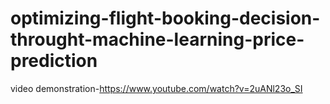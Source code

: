 # optimizing-flight-booking-decision-throught-machine-learning-price-prediction
video demonstration-https://www.youtube.com/watch?v=2uANl23o_SI
